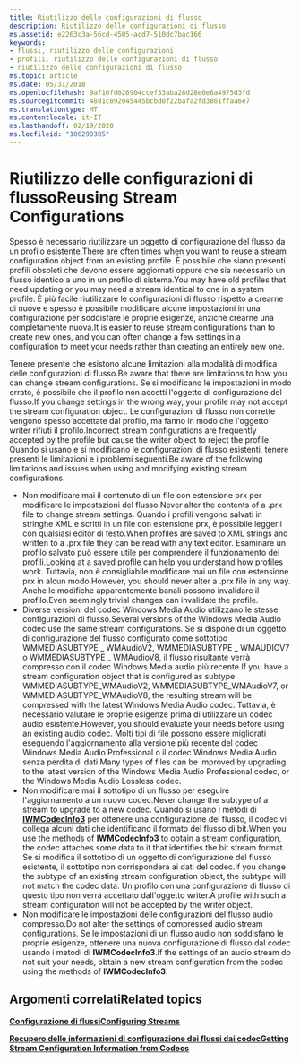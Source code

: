 ```yaml
---
title: Riutilizzo delle configurazioni di flusso
description: Riutilizzo delle configurazioni di flusso
ms.assetid: e2263c3a-56cd-4505-acd7-510dc7bac166
keywords:
- flussi, riutilizzo delle configurazioni
- profili, riutilizzo delle configurazioni di flusso
- riutilizzo delle configurazioni di flusso
ms.topic: article
ms.date: 05/31/2018
ms.openlocfilehash: 9af10fd026904ccef33aba28d28e0e6a4975d3fd
ms.sourcegitcommit: 48d1c892045445bcbd0f22bafa2fd3861ffaa6e7
ms.translationtype: MT
ms.contentlocale: it-IT
ms.lasthandoff: 02/19/2020
ms.locfileid: "106299385"
---
```

# <a name="reusing-stream-configurations"></a><span data-ttu-id="721c4-106">Riutilizzo delle configurazioni di flusso</span><span class="sxs-lookup"><span data-stu-id="721c4-106">Reusing Stream Configurations</span></span>

<span data-ttu-id="721c4-107">Spesso è necessario riutilizzare un oggetto di configurazione del flusso da un profilo esistente.</span><span class="sxs-lookup"><span data-stu-id="721c4-107">There are often times when you want to reuse a stream configuration object from an existing profile.</span></span> <span data-ttu-id="721c4-108">È possibile che siano presenti profili obsoleti che devono essere aggiornati oppure che sia necessario un flusso identico a uno in un profilo di sistema.</span><span class="sxs-lookup"><span data-stu-id="721c4-108">You may have old profiles that need updating or you may need a stream identical to one in a system profile.</span></span> <span data-ttu-id="721c4-109">È più facile riutilizzare le configurazioni di flusso rispetto a crearne di nuove e spesso è possibile modificare alcune impostazioni in una configurazione per soddisfare le proprie esigenze, anziché crearne una completamente nuova.</span><span class="sxs-lookup"><span data-stu-id="721c4-109">It is easier to reuse stream configurations than to create new ones, and you can often change a few settings in a configuration to meet your needs rather than creating an entirely new one.</span></span>

<span data-ttu-id="721c4-110">Tenere presente che esistono alcune limitazioni alla modalità di modifica delle configurazioni di flusso.</span><span class="sxs-lookup"><span data-stu-id="721c4-110">Be aware that there are limitations to how you can change stream configurations.</span></span> <span data-ttu-id="721c4-111">Se si modificano le impostazioni in modo errato, è possibile che il profilo non accetti l'oggetto di configurazione del flusso.</span><span class="sxs-lookup"><span data-stu-id="721c4-111">If you change settings in the wrong way, your profile may not accept the stream configuration object.</span></span> <span data-ttu-id="721c4-112">Le configurazioni di flusso non corrette vengono spesso accettate dal profilo, ma fanno in modo che l'oggetto writer rifiuti il profilo.</span><span class="sxs-lookup"><span data-stu-id="721c4-112">Incorrect stream configurations are frequently accepted by the profile but cause the writer object to reject the profile.</span></span> <span data-ttu-id="721c4-113">Quando si usano e si modificano le configurazioni di flusso esistenti, tenere presenti le limitazioni e i problemi seguenti.</span><span class="sxs-lookup"><span data-stu-id="721c4-113">Be aware of the following limitations and issues when using and modifying existing stream configurations.</span></span>

-   <span data-ttu-id="721c4-114">Non modificare mai il contenuto di un file con estensione prx per modificare le impostazioni del flusso.</span><span class="sxs-lookup"><span data-stu-id="721c4-114">Never alter the contents of a .prx file to change stream settings.</span></span> <span data-ttu-id="721c4-115">Quando i profili vengono salvati in stringhe XML e scritti in un file con estensione prx, è possibile leggerli con qualsiasi editor di testo.</span><span class="sxs-lookup"><span data-stu-id="721c4-115">When profiles are saved to XML strings and written to a .prx file they can be read with any text editor.</span></span> <span data-ttu-id="721c4-116">Esaminare un profilo salvato può essere utile per comprendere il funzionamento dei profili.</span><span class="sxs-lookup"><span data-stu-id="721c4-116">Looking at a saved profile can help you understand how profiles work.</span></span> <span data-ttu-id="721c4-117">Tuttavia, non è consigliabile modificare mai un file con estensione prx in alcun modo.</span><span class="sxs-lookup"><span data-stu-id="721c4-117">However, you should never alter a .prx file in any way.</span></span> <span data-ttu-id="721c4-118">Anche le modifiche apparentemente banali possono invalidare il profilo.</span><span class="sxs-lookup"><span data-stu-id="721c4-118">Even seemingly trivial changes can invalidate the profile.</span></span>
-   <span data-ttu-id="721c4-119">Diverse versioni del codec Windows Media Audio utilizzano le stesse configurazioni di flusso.</span><span class="sxs-lookup"><span data-stu-id="721c4-119">Several versions of the Windows Media Audio codec use the same stream configurations.</span></span> <span data-ttu-id="721c4-120">Se si dispone di un oggetto di configurazione del flusso configurato come sottotipo WMMEDIASUBTYPE \_ WMAudioV2, WMMEDIASUBTYPE \_ WMAUDIOV7 o WMMEDIASUBTYPE \_ WMAudioV8, il flusso risultante verrà compresso con il codec Windows Media audio più recente.</span><span class="sxs-lookup"><span data-stu-id="721c4-120">If you have a stream configuration object that is configured as subtype WMMEDIASUBTYPE\_WMAudioV2, WMMEDIASUBTYPE\_WMAudioV7, or WMMEDIASUBTYPE\_WMAudioV8, the resulting stream will be compressed with the latest Windows Media Audio codec.</span></span> <span data-ttu-id="721c4-121">Tuttavia, è necessario valutare le proprie esigenze prima di utilizzare un codec audio esistente.</span><span class="sxs-lookup"><span data-stu-id="721c4-121">However, you should evaluate your needs before using an existing audio codec.</span></span> <span data-ttu-id="721c4-122">Molti tipi di file possono essere migliorati eseguendo l'aggiornamento alla versione più recente del codec Windows Media Audio Professional o il codec Windows Media Audio senza perdita di dati.</span><span class="sxs-lookup"><span data-stu-id="721c4-122">Many types of files can be improved by upgrading to the latest version of the Windows Media Audio Professional codec, or the Windows Media Audio Lossless codec.</span></span>
-   <span data-ttu-id="721c4-123">Non modificare mai il sottotipo di un flusso per eseguire l'aggiornamento a un nuovo codec.</span><span class="sxs-lookup"><span data-stu-id="721c4-123">Never change the subtype of a stream to upgrade to a new codec.</span></span> <span data-ttu-id="721c4-124">Quando si usano i metodi di [**IWMCodecInfo3**](/previous-versions/windows/desktop/api/wmsdkidl/nn-wmsdkidl-iwmcodecinfo3) per ottenere una configurazione del flusso, il codec vi collega alcuni dati che identificano il formato del flusso di bit.</span><span class="sxs-lookup"><span data-stu-id="721c4-124">When you use the methods of [**IWMCodecInfo3**](/previous-versions/windows/desktop/api/wmsdkidl/nn-wmsdkidl-iwmcodecinfo3) to obtain a stream configuration, the codec attaches some data to it that identifies the bit stream format.</span></span> <span data-ttu-id="721c4-125">Se si modifica il sottotipo di un oggetto di configurazione del flusso esistente, il sottotipo non corrisponderà ai dati del codec.</span><span class="sxs-lookup"><span data-stu-id="721c4-125">If you change the subtype of an existing stream configuration object, the subtype will not match the codec data.</span></span> <span data-ttu-id="721c4-126">Un profilo con una configurazione di flusso di questo tipo non verrà accettato dall'oggetto writer.</span><span class="sxs-lookup"><span data-stu-id="721c4-126">A profile with such a stream configuration will not be accepted by the writer object.</span></span>
-   <span data-ttu-id="721c4-127">Non modificare le impostazioni delle configurazioni del flusso audio compresso.</span><span class="sxs-lookup"><span data-stu-id="721c4-127">Do not alter the settings of compressed audio stream configurations.</span></span> <span data-ttu-id="721c4-128">Se le impostazioni di un flusso audio non soddisfano le proprie esigenze, ottenere una nuova configurazione di flusso dal codec usando i metodi di **IWMCodecInfo3**.</span><span class="sxs-lookup"><span data-stu-id="721c4-128">If the settings of an audio stream do not suit your needs, obtain a new stream configuration from the codec using the methods of **IWMCodecInfo3**.</span></span>

## <a name="related-topics"></a><span data-ttu-id="721c4-129">Argomenti correlati</span><span class="sxs-lookup"><span data-stu-id="721c4-129">Related topics</span></span>

<dl> <dt>

[<span data-ttu-id="721c4-130">**Configurazione di flussi**</span><span class="sxs-lookup"><span data-stu-id="721c4-130">**Configuring Streams**</span></span>](configuring-streams.md)
</dt> <dt>

[<span data-ttu-id="721c4-131">**Recupero delle informazioni di configurazione dei flussi dai codec**</span><span class="sxs-lookup"><span data-stu-id="721c4-131">**Getting Stream Configuration Information from Codecs**</span></span>](getting-stream-configuration-information-from-codecs.md)
</dt> </dl>

 

 




